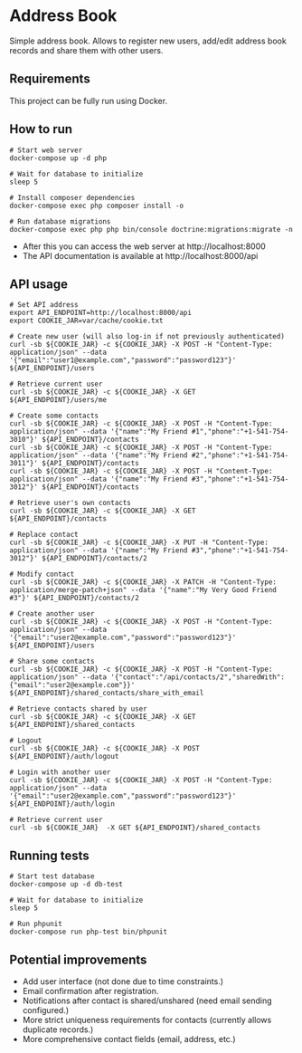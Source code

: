 # Address Book

Simple address book. Allows to register new users, add/edit address book records and share them with other users.


## Requirements

This project can be fully run using Docker.

## How to run

```shell script
# Start web server
docker-compose up -d php

# Wait for database to initialize
sleep 5

# Install composer dependencies
docker-compose exec php composer install -o

# Run database migrations
docker-compose exec php php bin/console doctrine:migrations:migrate -n
```

 * After this you can access the web server at http://localhost:8000
 * The API documentation is available at http://localhost:8000/api

## API usage

```shell script
# Set API address
export API_ENDPOINT=http://localhost:8000/api
export COOKIE_JAR=var/cache/cookie.txt

# Create new user (will also log-in if not previously authenticated)
curl -sb ${COOKIE_JAR} -c ${COOKIE_JAR} -X POST -H "Content-Type: application/json" --data '{"email":"user1@example.com","password":"password123"}' ${API_ENDPOINT}/users

# Retrieve current user
curl -sb ${COOKIE_JAR} -c ${COOKIE_JAR} -X GET ${API_ENDPOINT}/users/me

# Create some contacts
curl -sb ${COOKIE_JAR} -c ${COOKIE_JAR} -X POST -H "Content-Type: application/json" --data '{"name":"My Friend #1","phone":"+1-541-754-3010"}' ${API_ENDPOINT}/contacts
curl -sb ${COOKIE_JAR} -c ${COOKIE_JAR} -X POST -H "Content-Type: application/json" --data '{"name":"My Friend #2","phone":"+1-541-754-3011"}' ${API_ENDPOINT}/contacts
curl -sb ${COOKIE_JAR} -c ${COOKIE_JAR} -X POST -H "Content-Type: application/json" --data '{"name":"My Friend #3","phone":"+1-541-754-3012"}' ${API_ENDPOINT}/contacts

# Retrieve user's own contacts
curl -sb ${COOKIE_JAR} -c ${COOKIE_JAR} -X GET ${API_ENDPOINT}/contacts

# Replace contact
curl -sb ${COOKIE_JAR} -c ${COOKIE_JAR} -X PUT -H "Content-Type: application/json" --data '{"name":"My Friend #3","phone":"+1-541-754-3012"}' ${API_ENDPOINT}/contacts/2

# Modify contact
curl -sb ${COOKIE_JAR} -c ${COOKIE_JAR} -X PATCH -H "Content-Type: application/merge-patch+json" --data '{"name":"My Very Good Friend #3"}' ${API_ENDPOINT}/contacts/2

# Create another user
curl -sb ${COOKIE_JAR} -c ${COOKIE_JAR} -X POST -H "Content-Type: application/json" --data '{"email":"user2@example.com","password":"password123"}' ${API_ENDPOINT}/users

# Share some contacts
curl -sb ${COOKIE_JAR} -c ${COOKIE_JAR} -X POST -H "Content-Type: application/json" --data '{"contact":"/api/contacts/2","sharedWith":{"email":"user2@example.com"}}' ${API_ENDPOINT}/shared_contacts/share_with_email

# Retrieve contacts shared by user
curl -sb ${COOKIE_JAR} -c ${COOKIE_JAR} -X GET ${API_ENDPOINT}/shared_contacts

# Logout
curl -sb ${COOKIE_JAR} -c ${COOKIE_JAR} -X POST ${API_ENDPOINT}/auth/logout

# Login with another user
curl -sb ${COOKIE_JAR} -c ${COOKIE_JAR} -X POST -H "Content-Type: application/json" --data '{"email":"user2@example.com","password":"password123"}' ${API_ENDPOINT}/auth/login

# Retrieve current user
curl -sb ${COOKIE_JAR}  -X GET ${API_ENDPOINT}/shared_contacts
```

## Running tests
```shell script
# Start test database
docker-compose up -d db-test

# Wait for database to initialize
sleep 5

# Run phpunit
docker-compose run php-test bin/phpunit
```

## Potential improvements

 * Add user interface (not done due to time constraints.)
 * Email confirmation after registration.
 * Notifications after contact is shared/unshared (need email sending configured.)
 * More strict uniqueness requirements for contacts (currently allows duplicate records.)
 * More comprehensive contact fields (email, address, etc.)
